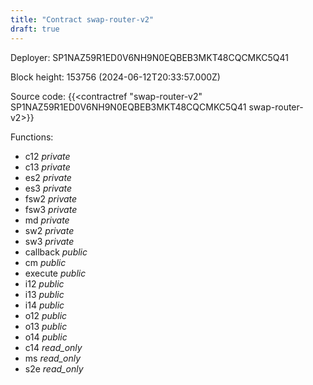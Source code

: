 ```yaml
---
title: "Contract swap-router-v2"
draft: true
---
```

Deployer: SP1NAZ59R1ED0V6NH9N0EQBEB3MKT48CQCMKC5Q41


 



Block height: 153756 (2024-06-12T20:33:57.000Z)

Source code: {{<contractref "swap-router-v2" SP1NAZ59R1ED0V6NH9N0EQBEB3MKT48CQCMKC5Q41 swap-router-v2>}}

Functions:

* c12 _private_
* c13 _private_
* es2 _private_
* es3 _private_
* fsw2 _private_
* fsw3 _private_
* md _private_
* sw2 _private_
* sw3 _private_
* callback _public_
* cm _public_
* execute _public_
* i12 _public_
* i13 _public_
* i14 _public_
* o12 _public_
* o13 _public_
* o14 _public_
* c14 _read_only_
* ms _read_only_
* s2e _read_only_
